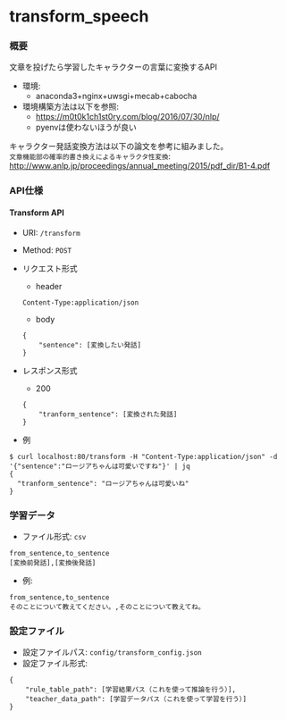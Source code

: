 # transform_speech
### 概要
文章を投げたら学習したキャラクターの言葉に変換するAPI
- 環境: 
  - anaconda3+nginx+uwsgi+mecab+cabocha  
- 環境構築方法は以下を参照:
  - https://m0t0k1ch1st0ry.com/blog/2016/07/30/nlp/ 
  - pyenvは使わないほうが良い

キャラクター発話変換方法は以下の論文を参考に組みました。  
`文章機能部の確率的書き換えによるキャラクタ性変換`: http://www.anlp.jp/proceedings/annual_meeting/2015/pdf_dir/B1-4.pdf

### API仕様
#### Transform API
- URI: `/transform`
- Method: `POST`
- リクエスト形式
  - header
  ```
  Content-Type:application/json
  ```
  - body
  ```
  {
      "sentence": [変換したい発話]
  }
  ```
- レスポンス形式
  - 200
  ```
  {
      "tranform_sentence": [変換された発話]
  }
  ```
  
- 例

```
$ curl localhost:80/transform -H "Content-Type:application/json" -d '{"sentence":"ロージアちゃんは可愛いですね"}' | jq
{
  "tranform_sentence": "ロージアちゃんは可愛いね"
}
```

### 学習データ
- ファイル形式: `csv`

```
from_sentence,to_sentence
[変換前発話],[変換後発話]
```
- 例:

```
from_sentence,to_sentence
そのことについて教えてください。,そのことについて教えてね。
```

### 設定ファイル
- 設定ファイルパス: `config/transform_config.json`
- 設定ファイル形式:

```
{
    "rule_table_path": [学習結果パス（これを使って推論を行う）],
    "teacher_data_path": [学習データパス（これを使って学習を行う）]
}
```
